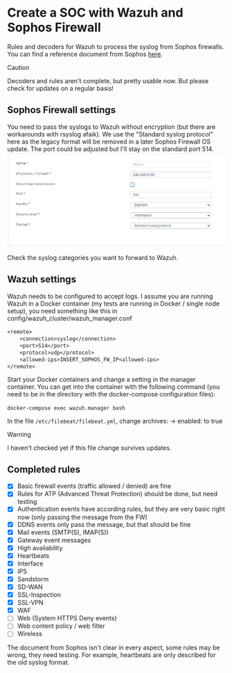 # Create a SOC with Wazuh and Sophos Firewall
Rules and decoders for Wazuh to process the syslog from Sophos firewalls. You can find a reference document from Sophos [here](https://docs.sophos.com/nsg/sophos-firewall/20.0/pdf/sf-syslog-guide-20.0.pdf).

> [!CAUTION]
> Decoders and rules aren't complete, but pretty usable now. But please check for updates on a regular basis!

## Sophos Firewall settings
You need to pass the syslogs to Wazuh without encryption (but there are workarounds with rsyslog afaik). We use the "Standard syslog protocol" here as the legacy format will be removed in a later Sophos Firewall OS update. The port could be adjusted but I'll stay on the standard port 514. 
![Image](images/Sophos.png)

Check the syslog categories you want to forward to Wazuh.

## Wazuh settings
Wazuh needs to be configured to accept logs. I assume you are running Wazuh in a Docker container (my tests are running in Docker / single node setup), you need something like this in config/wazuh_cluster/wazuh_manager.conf

```
<remote>
    <connection>syslog</connection>
    <port>514</port>
    <protocol>udp</protocol>
    <allowed-ips>INSERT_SOPHOS_FW_IP<allowed-ips>
</remote>
```

Start your Docker containers and change a setting in the manager container. You can get into the container with the following command (you need to be in the directory with the docker-compose configuration files):

`docker-compose exec wazuh.manager bash`

In the file `/etc/filebeat/filebeat.yml`, change archives: -> enabled: to true

> [!WARNING]
> I haven't checked yet if this file change survives updates.

## Completed rules
- [x] Basic firewall events (traffic allowed / denied) are fine
- [x] Rules for ATP (Advanced Threat Protection) should be done, but need testing
- [X] Authentication events have according rules, but they are very basic right now (only passing the message from the FW)
- [X] DDNS events only pass the message, but that should be fine
- [X] Mail events (SMTP(S), IMAP(S))
- [X] Gateway event messages
- [X] High availability
- [X] Heartbeats
- [X] Interface
- [X] IPS
- [X] Sandstorm
- [X] SD-WAN
- [X] SSL-Inspection
- [X] SSL-VPN
- [X] WAF
- [ ] Web (System HTTPS Deny events)
- [ ] Web content policy / web filter
- [ ] Wireless

The document from Sophos isn't clear in every aspect, some rules may be wrong, they need testing. For example, heartbeats are only described for the old syslog format.

